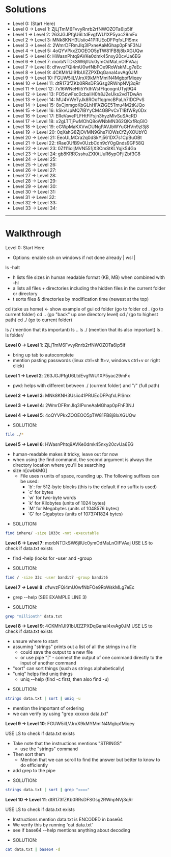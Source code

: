 
# Solutions

- Level 0: (Start Here)
- Level 0 → Level 1: ZjLjTmM6FvvyRnrb2rfNWOZOTa6ip5If
- Level 1 → Level 2: 263JGJPfgU6LtdEvgfWU1XP5yac29mFx
- Level 2 → Level 3: MNk8KNH3Usiio41PRUEoDFPqfxLPlSmx
- Level 3 → Level 4: 2WmrDFRmJIq3IPxneAaMGhap0pFhF3NJ
- Level 4 → Level 5: 4oQYVPkxZOOEOO5pTW81FB8j8lxXGUQw
- Level 5 → Level 6: HWasnPhtq9AVKe0dmk45nxy20cvUa6EG
- Level 6 → Level 7: morbNTDkSW6jIlUc0ymOdMaLnOlFVAaj
- Level 7 → Level 8: dfwvzFQi4mU0wfNbFOe9RoWskMLg7eEc
- Level 8 → Level 9: 4CKMh1JI91bUIZZPXDqGanal4xvAg0JM
- Level 9 → Level 10: FGUW5ilLVJrxX9kMYMmlN4MgbpfMiqey
- Level 10 → Level 11: dtR173fZKb0RRsDFSGsg2RWnpNVj3qRr
- Level 11 → Level 12: 7x16WNeHIi5YkIhWsfFIqoognUTyj9Q4
- Level 12 → Level 13: FO5dwFsc0cbaIiH0h8J2eUks2vdTDwAn
- Level 13 → Level 14: MU4VWeTyJk8ROof1qqmcBPaLh7lDCPvS
- Level 14 → Level 15: 8xCjnmgoKbGLhHFAZlGE5Tmu4M2tKJQo
- Level 15 → Level 16: kSkvUpMQ7lBYyCM4GBPvCvT1BfWRy0Dx
- Level 16 → Level 17: EReVavePLFHtFlFsjn3hyzMlvSuSAcRD
- Level 17 → Level 18: x2gLTTjFwMOhQ8oWNbMN362QKxfRqGlO
- Level 18 → Level 19: cGWpMaKXVwDUNgPAVJbWYuGHVn9zl3j8
- Level 19 → Level 20: 0qXahG8ZjOVMN9Ghs7iOWsCfZyXOUbYO
- Level 20 → Level 21: EeoULMCra2q0dSkYj561DX7s1CpBuOBt
- Level 21 → Level 22: tRae0UfB9v0UzbCdn9cY0gQnds9GF58Q
- Level 22 → Level 23: 0Zf11ioIjMVN551jX3CmStKLYqjk54Ga
- Level 23 → Level 24: gb8KRRCsshuZXI0tUuR6ypOFjiZbf3G8
- Level 24 → Level 25: 
- Level 25 → Level 26: 
- Level 26 → Level 27: 
- Level 27 → Level 28: 
- Level 28 → Level 29: 
- Level 29 → Level 30: 
- Level 30 → Level 31: 
- Level 31 → Level 32: 
- Level 32 → Level 33: 
- Level 33 → Level 34: 

---------------------------

# Walkthrough

Level 0: Start Here
- Options: enable ssh on windows if not done already | wsl | 

ls -halt

- h lists file sizes in human readable format (KB, MB) when combined with -hl
- a lists all files + directories including the hidden files in the current folder or directory
- t sorts files & directories by modification time (newest at the top) 

cd    	  (take us home) <- show example of gui
cd folder (go to folder
cd . 	  (go to current folder)
cd ..     (go "back" up one directory level)
cd /      (go to highest path)
cd ./     (go to current folder)


ls / (mention that its important)
ls ..
ls ./ (mention that its also important)
ls .
ls folder/

           
**Level 0 → Level 1**: ZjLjTmM6FvvyRnrb2rfNWOZOTa6ip5If
- bring up tab to autocomplete
- mention pasting passwords (linux ctrl+shift+v, windows ctrl+v or right click)

**Level 1 → Level 2**: 263JGJPfgU6LtdEvgfWU1XP5yac29mFx
- pwd: helps with different between ./ (current folder) and "/" (full path) 

**Level 2 → Level 3**: MNk8KNH3Usiio41PRUEoDFPqfxLPlSmx

**Level 3 → Level 4**: 2WmrDFRmJIq3IPxneAaMGhap0pFhF3NJ

**Level 4 → Level 5**: 4oQYVPkxZOOEOO5pTW81FB8j8lxXGUQw
* SOLUTION:
```bash
file ./*
```

**Level 5 → Level 6**: HWasnPhtq9AVKe0dmk45nxy20cvUa6EG
- human-readable makes it tricky, leave out for now
- when using the find command, the second argument is always the directory location where you'll be searching
- size n[cwbkMG]
  - File uses n units of space, rounding up.  The following suffixes can be used:
    - `b': for 512-byte blocks (this is the default if no suffix is used)
    - `c'    for bytes
    - `w'    for two-byte words
    - `k'    for Kilobytes (units of 1024 bytes)
    - `M'    for Megabytes (units of 1048576 bytes)
    - `G'    for Gigabytes (units of 1073741824 bytes)
* SOLUTION:
```bash
find inhere/ -size 1033c -not -executable
```

**Level 6 → Level 7**: morbNTDkSW6jIlUc0ymOdMaLnOlFVAaj
USE LS to check if data.txt exists

- find -help (looks for -user and -group
* SOLUTION:
```bash
find / -size 33c -user bandit7 -group bandit6
```

**Level 7 → Level 8**: dfwvzFQi4mU0wfNbFOe9RoWskMLg7eEc
- grep --help (SEE EXAMPLE LINE 3)
* SOLUTION:
```bash
grep "millionth" data.txt
```

**Level 8 → Level 9**: 4CKMh1JI91bUIZZPXDqGanal4xvAg0JM
USE LS to check if data.txt exists

- unsure where to start
- assuming "strings" prints out a list of all the strings in a file
    - could save the output to a new file
    - or use pipe "|" - connect the output of one command directly to the input of another command
- "sort" can sort things (such as strings alphabetically)
- "uniq" helps find uniq things
    - uniq --help (find -c first, then also find -u)
* SOLUTION:
```bash
strings data.txt | sort | uniq -u
```
- mention the important of ordering
- we can verify by using "grep xxxxxx data.txt"

**Level 9 → Level 10**: FGUW5ilLVJrxX9kMYMmlN4MgbpfMiqey

USE LS to check if data.txt exists
- Take note that the instructions mentions "STRINGS"
    - use the "strings" command
- Then sort them
    - Mention that we can scroll to find the answer but better to know to do efficiently
- add grep to the pipe
* SOLUTION:
```bash
strings data.txt | sort | grep "===="
```

**Level 10 → Level 11**: dtR173fZKb0RRsDFSGsg2RWnpNVj3qRr

USE LS to check if data.txt exists

- Instructions mention data.txt is ENCODED in base64
- We verify this by running 'cat data.txt'
- see if base64 --help mentions anything about decoding
* SOLUTION:
```bash
cat data.txt | base64 -d
```
